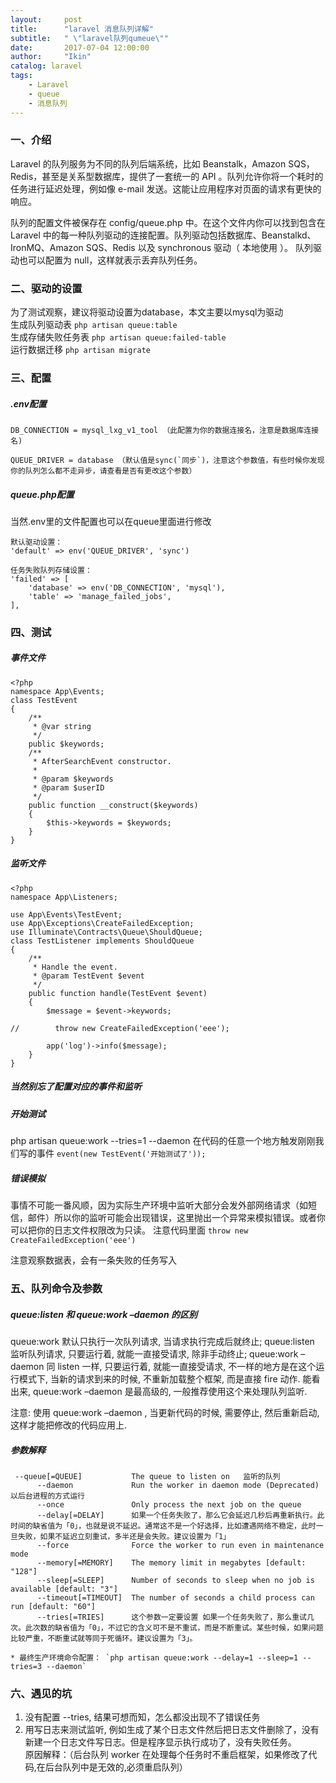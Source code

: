 ```yaml
---
layout:     post
title:      "laravel 消息队列详解"
subtitle:   " \"laravel队列qumeue\""
date:       2017-07-04 12:00:00
author:     "Ikin"
catalog: laravel
tags:
    - Laravel
    - queue
    - 消息队列
---
```


### 一、介绍
Laravel 的队列服务为不同的队列后端系统，比如 Beanstalk，Amazon SQS，Redis，甚至是关系型数据库，提供了一套统一的 API 。队列允许你将一个耗时的任务进行延迟处理，例如像 e-mail 发送。这能让应用程序对页面的请求有更快的响应。

队列的配置文件被保存在 config/queue.php 中。在这个文件内你可以找到包含在 Laravel 中的每一种队列驱动的连接配置。队列驱动包括数据库、Beanstalkd、IronMQ、Amazon SQS、Redis 以及 synchronous 驱动（ 本地使用 ）。 队列驱动也可以配置为 null，这样就表示丢弃队列任务。

### 二、驱动的设置
为了测试观察，建议将驱动设置为database，本文主要以mysql为驱动  
生成队列驱动表     `php artisan queue:table`  
生成存储失败任务表  `php artisan queue:failed-table`  
运行数据迁移       `php artisan migrate`

### 三、配置
##### .env配置  

```
DB_CONNECTION = mysql_lxg_v1_tool （此配置为你的数据连接名，注意是数据库连接名)

QUEUE_DRIVER = database （默认值是sync(`同步`)，注意这个参数值，有些时候你发现你的队列怎么都不走异步，请查看是否有更改这个参数）
```
##### queue.php配置  
当然.env里的文件配置也可以在queue里面进行修改

```
默认驱动设置：  
'default' => env('QUEUE_DRIVER', 'sync') 

任务失败队列存储设置：  
'failed' => [
    'database' => env('DB_CONNECTION', 'mysql'),
    'table' => 'manage_failed_jobs',
],
```

### 四、测试
##### 事件文件

```
<?php
namespace App\Events;
class TestEvent
{
    /**
     * @var string
     */
    public $keywords;
    /**
     * AfterSearchEvent constructor.
     *
     * @param $keywords
     * @param $userID
     */
    public function __construct($keywords)
    {
        $this->keywords = $keywords;
    }
}
```
##### 监听文件

```
<?php
namespace App\Listeners;

use App\Events\TestEvent;
use App\Exceptions\CreateFailedException;
use Illuminate\Contracts\Queue\ShouldQueue;
class TestListener implements ShouldQueue
{
    /**
     * Handle the event.
     * @param TestEvent $event
     */
    public function handle(TestEvent $event)
    {
        $message = $event->keywords;

//        throw new CreateFailedException('eee');

        app('log')->info($message);
    }
}
```
##### 当然别忘了配置对应的事件和监听

##### 开始测试  
php artisan queue:work --tries=1 --daemon
在代码的任意一个地方触发刚刚我们写的事件 `event(new TestEvent('开始测试了'));`

##### 错误模拟
事情不可能一番风顺，因为实际生产环境中监听大部分会发外部网络请求（如短信，邮件）所以你的监听可能会出现错误，这里抛出一个异常来模拟错误。或者你可以把你的日志文件权限改为只读。
注意代码里面 `throw new CreateFailedException('eee')`

注意观察数据表，会有一条失败的任务写入

### 五、队列命令及参数

##### queue:listen 和 queue:work –daemon 的区别  
queue:work 默认只执行一次队列请求, 当请求执行完成后就终止;
queue:listen 监听队列请求, 只要运行着, 就能一直接受请求, 除非手动终止;
queue:work –daemon 同 listen 一样, 只要运行着, 就能一直接受请求, 不一样的地方是在这个运行模式下, 当新的请求到来的时候, 不重新加载整个框架, 而是直接 fire 动作.
能看出来, queue:work –daemon 是最高级的, 一般推荐使用这个来处理队列监听.

注意: 使用 queue:work –daemon , 当更新代码的时候, 需要停止, 然后重新启动, 这样才能把修改的代码应用上.


##### 参数解释
```
 --queue[=QUEUE]           The queue to listen on   监听的队列
      --daemon             Run the worker in daemon mode (Deprecated)  以后台进程的方式运行
      --once               Only process the next job on the queue      
      --delay[=DELAY]      如果一个任务失败了，那么它会延迟几秒后再重新执行。此时间的缺省值为「0」，也就是说不延迟。通常这不是一个好选择，比如遭遇网络不稳定，此时一旦失败，如果不延迟立刻重试，多半还是会失败。建议设置为「1」
      --force              Force the worker to run even in maintenance mode
      --memory[=MEMORY]    The memory limit in megabytes [default: "128"]
      --sleep[=SLEEP]      Number of seconds to sleep when no job is available [default: "3"]
      --timeout[=TIMEOUT]  The number of seconds a child process can run [default: "60"]
      --tries[=TRIES]      这个参数一定要设置 如果一个任务失败了，那么重试几次。此次数的缺省值为「0」，不过它的含义可不是不重试，而是不断重试。某些时候，如果问题比较严重，不断重试就等同于死循环。建议设置为「3」。

* 最终生产环境命令配置： `php artisan queue:work --delay=1 --sleep=1 --tries=3 --daemon`
```

### 六、遇见的坑
1. 没有配置 --tries, 结果可想而知，怎么都没出现不了错误任务
2. 用写日志来测试监听, 例如生成了某个日志文件然后把日志文件删除了，没有新建一个日志文件写日志。但是程序显示执行成功了，没有失败任务。  
原因解释：（后台队列 worker 在处理每个任务时不重启框架，如果修改了代码,在后台队列中是无效的,必须重启队列）
